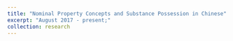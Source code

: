 ```yaml
---
title: "Nominal Property Concepts and Substance Possession in Chinese"
excerpt: "August 2017 - present;"
collection: research
---
```



